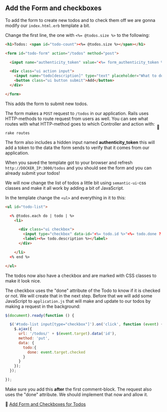 ## Add the Form and checkboxes

To add the form to create new todos and to check them off we are gonna modify our `index.html.erb` template a bit.

Change the first line, the one with `<%= @todos.size %>` to the following:

```html
<h1>Todos: <span id="todo-count"><%= @todos.size %></span></h1>

<form id="todo-form" action="/todos" method="post">

  <input name="authenticity_token" value="<%= form_authenticity_token %>" type="hidden">

  <div class="ui action input">
    <input name="todo[description]" type="text" placeholder="What to do?" />
    <button class="ui button submit">Add</button>
  </div>

</form>
```

This adds the form to submit new todos.

The form makes a `POST` request to `/todos` in our application. Rails uses HTTP-methods to route request from users as well. You can see what routes with what HTTP-method goes to which Controller and action with:

```shell
rake routes
```
<span style="display:inline-block;float:right;margin-top:-3.5em;margin-right:.5em;position:relative;">:whale:</span>

The form also includes a hidden input named **authenticity_token** this will add a token to the data the form sends to verify that it comes from our application.

When you saved the template got to your browser and refresh `http://DOCKER_IP:3000/todos` and you should see the form and you can already submit your todos!

We will now change the list of todos a little bit using `semantic-ui`-css classes and make it all work by adding a bit of JavaScript.

In the template change the `<ul>` and everything in it to this:

```html
<ul id="todo-list">

  <% @todos.each do | todo | %>
    <li>

      <div class="ui checkbox">
        <input type="checkbox" data-id="<%= todo.id %>"<%= todo.done ? ' checked="checked"' : '' %>>
        <label><%= todo.description %></label>
      </div>

    </li>
  <% end %>

</ul>
```
The todos now also have a checkbox and are marked with CSS classes to make it look nice.

The checkbox uses the "done" attribute of the Todo to know if it is checked or not. We will create that in the next step. Before that we will add some JavaScript to `application.js` that will make and update to our todos by making a request in the background:

```javascript
$(document).ready(function () {

  $('#todo-list input[type="checkbox"]').on('click', function (event) {
    $.ajax({
      url: '/todos/' + $(event.target).data('id'),
      method: 'put',
      data: {
        todo:{
          done: event.target.checked
        }
      }
    });
  });

});
```

Make sure you add this **after** the first comment-block. The request also uses the "done" attribute. We should implement that now and allow it.


💾 [Add Form and Checkboxes for Todos](https://github.com/bastilian/todo-application/commit/ffe88069fc6192d9d390e869535e1f7621e0f29d)
